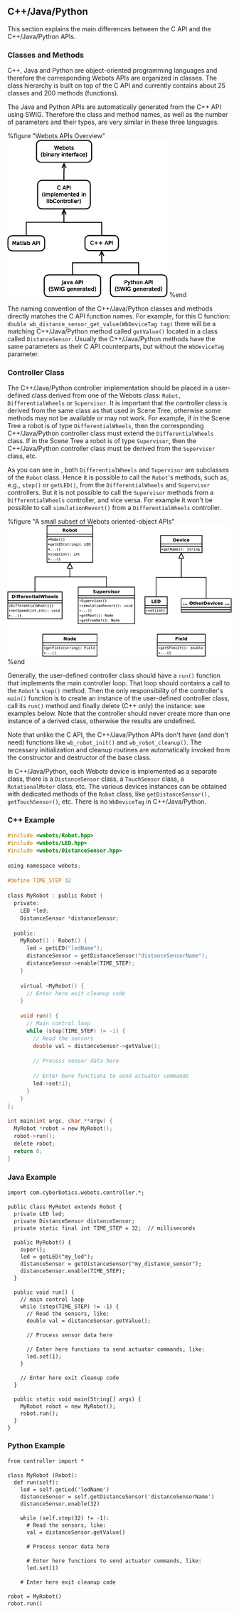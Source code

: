 ## C++/Java/Python

This section explains the main differences between the C API and the
C++/Java/Python APIs.

### Classes and Methods

C++, Java and Python are object-oriented programming languages and therefore the
corresponding Webots APIs are organized in classes. The class hierarchy is built
on top of the C API and currently contains about 25 classes and 200 methods
(functions).

The Java and Python APIs are automatically generated from the C++ API using
SWIG. Therefore the class and method names, as well as the number of parameters
and their types, are very similar in these three languages.


%figure "Webots APIs Overview"
![Webots APIs Overview](pdf/api_overview.pdf.png)
%end

The naming convention of the C++/Java/Python classes and methods directly
matches the C API function names. For example, for this C function: `double
wb_distance_sensor_get_value(WbDeviceTag tag)` there will be a matching
C++/Java/Python method called `getValue()` located in a class called
`DistanceSensor`. Usually the C++/Java/Python methods have the same parameters
as their C API counterparts, but without the `WbDeviceTag` parameter.

### Controller Class

The C++/Java/Python controller implementation should be placed in a user-defined
class derived from one of the Webots class: `Robot, DifferentialWheels` or
`Supervisor`. It is important that the controller class is derived from the same
class as that used in Scene Tree, otherwise some methods may not be available or
may not work. For example, if in the Scene Tree a robot is of type
`DifferentialWheels`, then the corresponding C++/Java/Python controller class
must extend the `DifferentialWheels` class. If in the Scene Tree a robot is of
type `Supervisor`, then the C++/Java/Python controller class must be derived
from the `Supervisor` class, etc.

As you can see in , both `DifferentialWheels` and `Supervisor` are subclasses of
the `Robot` class. Hence it is possible to call the `Robot`'s methods, such as,
e.g., `step()` or `getLED()`, from the `DifferentialWheels` and `Supervisor`
controllers. But it is not possible to call the `Supervisor` methods from a
`DifferentialWheels` controller, and vice versa. For example it won't be
possible to call `simulationRevert()` from a `DifferentialWheels` controller.


%figure "A small subset of Webots oriented-object APIs"
![A small subset of Webots oriented-object APIs](pdf/oo_api.pdf.png)
%end

Generally, the user-defined controller class should have a `run()` function that
implements the main controller loop. That loop should contains a call to the
`Robot`'s `step()` method. Then the only responsibility of the controller's
`main()` function is to create an instance of the user-defined controller class,
call its `run()` method and finally delete (C++ only) the instance: see examples
below. Note that the controller should never create more than one instance of a
derived class, otherwise the results are undefined.

Note that unlike the C API, the C++/Java/Python APIs don't have (and don't need)
functions like `wb_robot_init()` and `wb_robot_cleanup()`. The necessary
initialization and cleanup routines are automatically invoked from the
constructor and destructor of the base class.

In C++/Java/Python, each Webots device is implemented as a separate class, there
is a `DistanceSensor` class, a `TouchSensor` class, a `RotationalMotor` class,
etc. The various devices instances can be obtained with dedicated methods of the
`Robot` class, like `getDistanceSensor(), getTouchSensor()`, etc. There is no
`WbDeviceTag` in C++/Java/Python.

### C++ Example



``` c
#include <webots/Robot.hpp>
#include <webots/LED.hpp>
#include <webots/DistanceSensor.hpp>

using namespace webots;

#define TIME_STEP 32

class MyRobot : public Robot {
  private:
    LED *led;
    DistanceSensor *distanceSensor;

  public:
    MyRobot() : Robot() {
      led = getLED("ledName");
      distanceSensor = getDistanceSensor("distanceSensorName");
      distanceSensor->enable(TIME_STEP);
    }

    virtual ~MyRobot() {
      // Enter here exit cleanup code
    }

    void run() {
      // Main control loop
      while (step(TIME_STEP) != -1) {
        // Read the sensors
        double val = distanceSensor->getValue();

        // Process sensor data here

        // Enter here functions to send actuator commands
        led->set(1);
      }
    }
};

int main(int argc, char **argv) {
  MyRobot *robot = new MyRobot();
  robot->run();
  delete robot;
  return 0;
}
```



### Java Example



```
import com.cyberbotics.webots.controller.*;

public class MyRobot extends Robot {
  private LED led;
  private DistanceSensor distanceSensor;
  private static final int TIME_STEP = 32;  // milliseconds

  public MyRobot() {
    super();
    led = getLED("my_led");
    distanceSensor = getDistanceSensor("my_distance_sensor");
    distanceSensor.enable(TIME_STEP);
  }

  public void run() {
    // main control loop
    while (step(TIME_STEP) != -1) {
      // Read the sensors, like:
      double val = distanceSensor.getValue();

      // Process sensor data here

      // Enter here functions to send actuator commands, like:
      led.set(1);
    }

    // Enter here exit cleanup code
  }

  public static void main(String[] args) {
    MyRobot robot = new MyRobot();
    robot.run();
  }
}
```



### Python Example



```
from controller import *

class MyRobot (Robot):
  def run(self):
    led = self.getLed('ledName')
    distanceSensor = self.getDistanceSensor('distanceSensorName')
    distanceSensor.enable(32)

    while (self.step(32) != -1):
      # Read the sensors, like:
      val = distanceSensor.getValue()

      # Process sensor data here

      # Enter here functions to send actuator commands, like:
      led.set(1)

    # Enter here exit cleanup code

robot = MyRobot()
robot.run()
```



